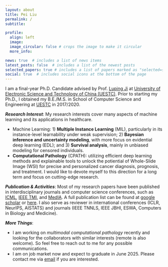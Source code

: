 ```yaml
---
layout: about
title: Pei Liu
permalink: /
subtitle: 

profile:
  align: left
  image: 
  image_circular: false # crops the image to make it circular
  more_info: 

news: true  # includes a list of news items
latest_posts: false  # includes a list of the newest posts
selected_papers: true # includes a list of papers marked as "selected={true}"
social: true  # includes social icons at the bottom of the page
---
```


I am a final-year Ph.D. Candidate advised by Prof. [Luping Ji](https://faculty.uestc.edu.cn/jiluping/zh_CN/index.htm) at [University of Electronic Science and Technology of China (UESTC)](https://en.uestc.edu.cn/). Prior to starting my Ph.D., I obtained my B.E./M.S. in School of Computer Science and Engineering at [UESTC](https://en.uestc.edu.cn/) in 2017/2020. 

***Research Interest***: My research interests cover many aspects of machine learning and its applications in healthcare.
- Machine Learning: 1) **Multiple Instance Learning** (MIL), particularly in its instance-level learnability under weak supervision; 2) **Bayesian inference and uncertainty modeling**, with more focus on evidential deep learning (EDL); and 3) **Survival analysis**, mainly in unbiased modeling for censored individuals.
- **Computational Pathology** (CPATH): utilizing efficient deep learning methods and explainable tools to unlock the potiential of Whole-Slide Image (WSI) for precise and personalized cancer diagnosis, prognosis, and treatment. I would like to devote myself to this direction for a long term and focus on cutting-edge research. 

***Publication & Activities***: Most of my research papers have been published in interdisciplinary journals and computer science conferences, such as [ICML](https://openreview.net/group?id=ICML.cc), [IEEE TMI](https://ieeexplore.ieee.org/xpl/RecentIssue.jsp?punumber=42), and [MedIA](https://www.sciencedirect.com/journal/medical-image-analysis). A full publication list can be found at [google scholar](https://scholar.google.com/citations?user=FNghdtEAAAAJ) or [here](https://liupei101.github.io/publications/). I also serve as reviewer in international conferences (ICLR, NeurIPS, AISTATS) and journals (IEEE TNNLS, IEEE JBHI, ESWA, Computers in Biology and Medicine). 

***More Things***:
- I am working on *multimodal computational pathology* recently and looking for the collaborators with similar interests (remote is also welcome). So feel free to reach out to me for any possible communications.
- I am on job market now and expect to graduate in June 2025. Please contact me via [email](mailto:yuukilp@163.com) if you are interested. 